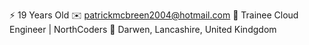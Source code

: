 ⚡ 19 Years Old
✉️ patrickmcbreen2004@hotmail.com
💬 Trainee Cloud Engineer | NorthCoders
📍 Darwen, Lancashire, United Kindgdom
 

<!--
**PaddyMcbreen/PaddyMcBreen** is a ✨ _special_ ✨ repository because its `README.md` (this file) appears on your GitHub profile.

Here are some ideas to get you started:

- 🔭 I’m currently working on ...
- 🌱 I’m currently learning ...
- 👯 I’m looking to collaborate on ...
- 🤔 I’m looking for help with ...
- 💬 Ask me about ...
- 📫 How to reach me: ...
- 😄 Pronouns: ...
- ⚡ Fun fact: ...
-->

